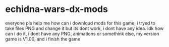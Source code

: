 # echidna-wars-dx-mods
everyone pls help me how can i downloud mods for this game, i tryed to take files PNG and change it but its dont work, i dont have any idea.
idk how can i do it, i dont have any PNG, animations or somethink else, my version game is V1.00, and i finish the game 
